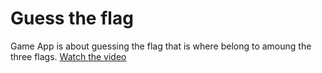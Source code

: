 # Guess the flag
Game App is about guessing the flag that is where belong to amoung the three flags. 
[Watch the video](https://twitter.com/imadzguy/status/1197082530622648320?s=20)
